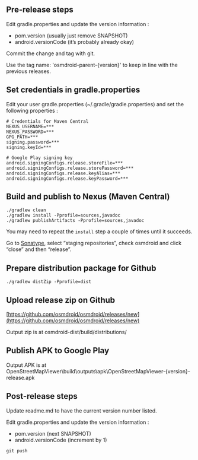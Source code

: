 ## Pre-release steps

Edit gradle.properties and update the version information :
 - pom.version (usually just remove SNAPSHOT)
 - android.versionCode (it’s probably already okay)
 
Commit the change and tag with git.

Use the tag name: 'osmdroid-parent-{version}' to keep in line with the previous releases.

## Set credentials in gradle.properties

Edit your user gradle.properties (~/.gradle/gradle.properties)
and set the following properties :
```
# Credentials for Maven Central
NEXUS_USERNAME=***
NEXUS_PASSWORD=***
GPG_PATH=***
signing.password=***
signing.keyId=***

# Google Play signing key
android.signingConfigs.release.storeFile=***
android.signingConfigs.release.storePassword=***
android.signingConfigs.release.keyAlias=***
android.signingConfigs.release.keyPassword=***
```

## Build and publish to Nexus (Maven Central)

```
./gradlew clean
./gradlew install -Pprofile=sources,javadoc
./gradlew publishArtifacts -Pprofile=sources,javadoc
```

You may need to repeat the `install` step a couple of times until it succeeds.

Go to
[Sonatype](https://oss.sonatype.org/),
select “staging repositories”, check osmdroid and click “close” and then “release”.

## Prepare distribution package for Github
```
./gradlew distZip -Pprofile=dist
```

## Upload release zip on Github

[https://github.com/osmdroid/osmdroid/releases/new](https://github.com/osmdroid/osmdroid/releases/new)

Output zip is at osmdroid-dist/build/distributions/

## Publish APK to Google Play

Output APK is at OpenStreetMapViewer\build\outputs\apk\OpenStreetMapViewer-{version}-release.apk

## Post-release steps

Update readme.md to have the current version number listed.

Edit gradle.properties and update the version information :
 - pom.version (next SNAPSHOT)
 - android.versionCode (increment by 1)

`git push`
